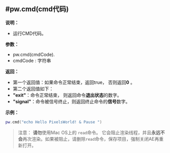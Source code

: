 #pw.cmd(cmd代码)
---

**说明：**

- 运行CMD代码。

**参数：**

- pw.cmd(cmdCode). 
- cmdCode : 字符串

**返回：**

- 第一个返回值：如果命令正常结束，返回true， 否则返回**0** 。
- 第二个返回值如下： 
- **"exit"**：命令正常结束， 则返回命令**退出状态**的数字。
- **"signal"**：命令被信号终止，则返回终止命令的**信号**数字。

**示例：**

```lua:cmd.lua
pw.cmd("echo Hello PixelsWorld! & Pause ")
```
> 注意： **请勿**使用Mac OS上的 ```read```命令。 它会阻止渲染线程，并且**永远不会**再次渲染。如果被阻止，请删除```read```命令，保存项目，强制关闭AE再重新打开。 


